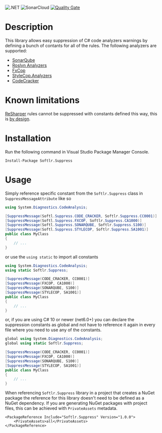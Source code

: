 ![.NET](https://github.com/Softlr/Suppress/actions/workflows/dotnet/badge.svg)
![SonarCloud](https://github.com/Softlr/Suppress/actions/workflows/sonarcloud/badge.svg)
[![Quality Gate](https://sonarcloud.io/api/project_badges/measure?project=Softlr_Suppress&metric=alert_status)](https://sonarcloud.io/summary/new_code?id=Softlr_Suppress)

# Description
This library allows easy suppression of C# code analyzers warnings by defining a bunch of contants for all of the rules. The following analyzers are supported:

* [SonarQube](https://www.sonarqube.org/)
* [Roslyn Analyzers](https://github.com/dotnet/roslyn-analyzers)
* [FxCop](https://msdn.microsoft.com/en-us/library/bb429476.aspx)
* [StyleCop.Analyzers](https://github.com/DotNetAnalyzers/StyleCopAnalyzers)
* [CodeCracker](https://github.com/code-cracker/code-cracker)

# Known limitations
[ReSharper](https://www.jetbrains.com/resharper/) rules cannot be suppressed with constants defined this way, this is [by design](https://stackoverflow.com/questions/44652818/why-cant-i-use-constants-in-suppressmessage-together-with-resharper).

# Installation
Run the following command in Visual Studio Package Manager Console.
```posh
Install-Package Softlr.Suppress
```

# Usage
Simply reference specific constant from the `Softlr.Suppress` class in `SuppressMessageAttribute` like so

```csharp
using System.Diagnostics.CodeAnalysis;

[SuppressMessage(Softl.Suppress.CODE_CRACKER, Softlr.Suppress.CC0001)]
[SuppressMessage(Softl.Suppress.FXCOP, Softlr.Suppress.CA1000)]
[SuppressMessage(Softl.Suppress.SONARQUBE, Softlr.Suppress.S100)]
[SuppressMessage(Softl.Suppress.STYLECOP, Softlr.Suppress.SA1001)]
public class MyClass
{
    // ...
}
```

or use the `using static` to import all constants

```csharp
using System.Diagnostics.CodeAnalysis;
using static Softlr.Suppress;

[SuppressMessage(CODE_CRACKER, CC0001)]
[SuppressMessage(FXCOP, CA1000)]
[SuppressMessage(SONARQUBE, S100)]
[SuppressMessage(STYLECOP, SA1001)]
public class MyClass
{
    // ...
}
```

or, if you are using C# 10 or newer (net6.0+) you can declare the suppression constants as global and not have to reference it again in every file where you need to use any of the constants.

```csharp
global using System.Diagnostics.CodeAnalysis;
global using static Softlr.Suppress;

[SuppressMessage(CODE_CRACKER, CC0001)]
[SuppressMessage(FXCOP, CA1000)]
[SuppressMessage(SONARQUBE, S100)]
[SuppressMessage(STYLECOP, SA1001)]
public class MyClass
{
    // ...
}
```

When referencing `Softlr.Suppress` library in a project that creates a NuGet package the reference for this library doesn't need to be defined as a NuGet dependency.
If you are generating NuGet packages with project files, this can be achieved with `PrivateAssets` metadata.

```
<PackageReference Include="Softlr.Suppress" Version="1.0.0">
    <PrivateAssets>all</PrivateAssets>
</PackageReference>
```